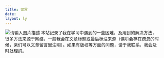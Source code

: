 ```yaml
---
title: 留言
date:
layout: ly
---
```

![请输入图片描述][1]
本站记录了我在学习中遇到的一些困难，及用到的解决方法，很多方法来源于网络，一般我会在文章标题或最后标注来源（偶尔会存在疏忽的时候，亲们可以文章留言里注明）。如果有版权等方面的问题，请于我联系，我会及时处理的。


  [1]: https://cdn.uu126.cn/wp-content/uploads/2014/12/ea60d5807b5dde164145a48206db3717.jpg